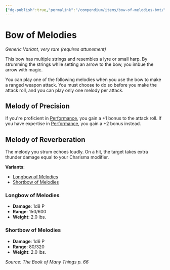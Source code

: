 ```yaml
---
{"dg-publish":true,"permalink":"/compendium/items/bow-of-melodies-bmt/","tags":["compendium/src/5e/bmt","item/attunement/required","item/rarity/very-rare","item/wondrous/wondrous-item"]}
---
```


# Bow of Melodies
*Generic Variant, very rare (requires attunement)*  


This bow has multiple strings and resembles a lyre or small harp. By strumming the strings while setting an arrow to the bow, you imbue the arrow with magic.

You can play one of the following melodies when you use the bow to make a ranged weapon attack. You must choose to do so before you make the attack roll, and you can play only one melody per attack.

## Melody of Precision

If you're proficient in [Performance](rules/skills.md#Performance), you gain a +1 bonus to the attack roll. If you have expertise in [Performance](rules/skills.md#Performance), you gain a +2 bonus instead.

## Melody of Reverberation

The melody you strum echoes loudly. On a hit, the target takes extra thunder damage equal to your Charisma modifier.

**Variants**:
- [Longbow of Melodies](#Longbow%20of%20Melodies)
- [Shortbow of Melodies](#Shortbow%20of%20Melodies)

### Longbow of Melodies

- **Damage**: 1d8 P
- **Range**: 150/600
- **Weight**: 2.0 lbs.

### Shortbow of Melodies

- **Damage**: 1d6 P
- **Range**: 80/320
- **Weight**: 2.0 lbs.


*Source: The Book of Many Things p. 66*